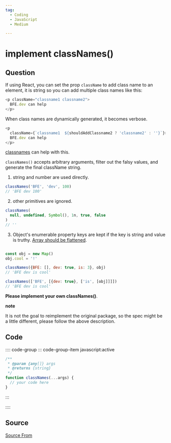 ```yaml
---
tag:
  - Coding
  - JavaScript
  - Medium

---
```

  
# implement classNames()

## Question
If using React, you can set the prop `className` to add class name to an element, it is string so you can add multiple class names like this:

```js
<p className="classname1 classname2">
  BFE.dev can help
</p>
```

When class names are dynamically generated, it becomes verbose.

```js
<p 
  className={`classname1  ${shouldAddClassname2 ? 'classname2' : ''}`}>
  BFE.dev can help
</p>
```

[classnames](https://www.npmjs.com/package/classnames) can help with this.

`classNames()` accepts arbitrary arguments, filter out the falsy values, and generate the final className string.

1.  string and number are used directly.

```js
classNames('BFE', 'dev', 100) 
// 'BFE dev 100'
```

2.  other primitives are ignored.

```js
classNames(
  null, undefined, Symbol(), 1n, true, false
) 
// ''
```

3.  Object's enumerable property keys are kept if the key is string and value is truthy. [Array should be flattened](https://bigfrontend.dev/problem/implement-Array-prototype.flat).

```js

const obj = new Map()
obj.cool = '!'

classNames({BFE: [], dev: true, is: 3}, obj) 
// 'BFE dev is cool'

classNames(['BFE', [{dev: true}, ['is', [obj]]]])
// 'BFE dev is cool'
```

**Please implement your own classNames()**.

**note**

It is not the goal to reimplement the original package, so the spec might be a little different, please follow the above description.

## Code
:::: code-group
::: code-group-item javascript:active
```javascript
/**
 * @param {any[]} args
 * @returns {string}
 */
function classNames(...args) {
  // your code here
}
```
:::
    
::::



##  Source
[Source From](https://bigfrontend.dev/problem/implement-classnames)

  